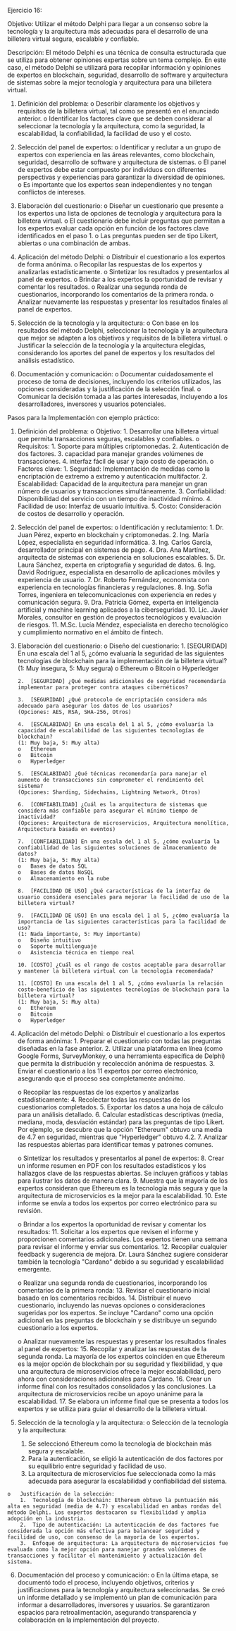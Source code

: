 Ejercicio 16:

Objetivo:
Utilizar el método Delphi para llegar a un consenso sobre la tecnología y la arquitectura más adecuadas para el desarrollo de una billetera virtual segura, escalable y confiable.

Descripción:
El método Delphi es una técnica de consulta estructurada que se utiliza para obtener opiniones expertas sobre un tema complejo. En este caso, el método Delphi se utilizará para recopilar información y opiniones de expertos en blockchain, seguridad, desarrollo de software y arquitectura de sistemas sobre la mejor tecnología y arquitectura para una billetera virtual.

1.	Definición del problema:
    o	Describir claramente los objetivos y requisitos de la billetera virtual, tal como se presentó en el enunciado anterior.
    o	Identificar los factores clave que se deben considerar al seleccionar la tecnología y la arquitectura, como la seguridad, la escalabilidad, la confiabilidad, la facilidad de uso y el costo.

2.	Selección del panel de expertos:
    o	Identificar y reclutar a un grupo de expertos con experiencia en las áreas relevantes, como blockchain, seguridad, desarrollo de software y arquitectura de sistemas.
    o	El panel de expertos debe estar compuesto por individuos con diferentes perspectivas y experiencias para garantizar la diversidad de opiniones.
    o	Es importante que los expertos sean independientes y no tengan conflictos de intereses.

3.	Elaboración del cuestionario:
    o	Diseñar un cuestionario que presente a los expertos una lista de opciones de tecnología y arquitectura para la billetera virtual.
    o	El cuestionario debe incluir preguntas que permitan a los expertos evaluar cada opción en función de los factores clave identificados en el paso 1.
    o	Las preguntas pueden ser de tipo Likert, abiertas o una combinación de ambas.

4.	Aplicación del método Delphi:
    o	Distribuir el cuestionario a los expertos de forma anónima.
    o	Recopilar las respuestas de los expertos y analizarlas estadísticamente.
    o	Sintetizar los resultados y presentarlos al panel de expertos.
    o	Brindar a los expertos la oportunidad de revisar y comentar los resultados.
    o	Realizar una segunda ronda de cuestionarios, incorporando los comentarios de la primera ronda.
    o	Analizar nuevamente las respuestas y presentar los resultados finales al panel de expertos.

5.	Selección de la tecnología y la arquitectura:
    o	Con base en los resultados del método Delphi, seleccionar la tecnología y la arquitectura que mejor se adapten a los objetivos y requisitos de la billetera virtual.
    o	Justificar la selección de la tecnología y la arquitectura elegidas, considerando los aportes del panel de expertos y los resultados del análisis estadístico.

6.	Documentación y comunicación:
    o	Documentar cuidadosamente el proceso de toma de decisiones, incluyendo los criterios utilizados, las opciones consideradas y la justificación de la selección final.
    o	Comunicar la decisión tomada a las partes interesadas, incluyendo a los desarrolladores, inversores y usuarios potenciales.

Pasos para la Implementación con ejemplo práctico:

1.	Definición del problema:
    o	Objetivo:
        1.	Desarrollar una billetera virtual que permita transacciones seguras, escalables y confiables.
    o	Requisitos:
        1.	Soporte para múltiples criptomonedas.
        2.	Autenticación de dos factores.
        3.	capacidad para manejar grandes volúmenes de transacciones.
        4.	interfaz fácil de usar y bajo costo de operación.
    o	Factores clave:
        1.	Seguridad: Implementación de medidas como la encriptación de extremo a extremo y autenticación multifactor.
        2.	Escalabilidad: Capacidad de la arquitectura para manejar un gran número de usuarios y transacciones simultáneamente.
        3.	Confiabilidad: Disponibilidad del servicio con un tiempo de inactividad mínimo.
        4.	Facilidad de uso: Interfaz de usuario intuitiva.
        5.	Costo: Consideración de costos de desarrollo y operación.

2.	Selección del panel de expertos:
    o	Identificación y reclutamiento:
        1.	Dr. Juan Pérez, experto en blockchain y criptomonedas.
        2.	Ing. María López, especialista en seguridad informática.
        3.	Ing. Carlos García, desarrollador principal en sistemas de pago.
        4.	Dra. Ana Martínez, arquitecta de sistemas con experiencia en soluciones escalables.
        5.	Dr. Laura Sánchez, experta en criptografía y seguridad de datos.
        6.	Ing. David Rodríguez, especialista en desarrollo de aplicaciones móviles y experiencia de usuario.
        7.	Dr. Roberto Fernández, economista con experiencia en tecnologías financieras y regulaciones.
        8.	Ing. Sofía Torres, ingeniera en telecomunicaciones con experiencia en redes y comunicación segura.
        9.	Dra. Patricia Gómez, experta en inteligencia artificial y machine learning aplicados a la ciberseguridad.
        10.	Lic. Javier Morales, consultor en gestión de proyectos tecnológicos y evaluación de riesgos.
        11.	M.Sc. Lucía Méndez, especialista en derecho tecnológico y cumplimiento normativo en el ámbito de fintech.

3.	Elaboración del cuestionario:
    o	Diseño del cuestionario:
        1.	[SEGURIDAD] En una escala del 1 al 5, ¿cómo evaluaría la seguridad de las siguientes tecnologías de blockchain para la implementación de la billetera virtual? 
        (1: Muy insegura, 5: Muy segura) 
        o	Ethereum
        o	Bitcoin
        o	Hyperledger

        2.	[SEGURIDAD] ¿Qué medidas adicionales de seguridad recomendaría implementar para proteger contra ataques cibernéticos? 

        3.	[SEGURIDAD] ¿Qué protocolo de encriptación considera más adecuado para asegurar los datos de los usuarios? 
        (Opciones: AES, RSA, SHA-256, Otros)

        4.	[ESCALABIDAD] En una escala del 1 al 5, ¿cómo evaluaría la capacidad de escalabilidad de las siguientes tecnologías de blockchain? 
        (1: Muy baja, 5: Muy alta) 
        o	Ethereum
        o	Bitcoin
        o	Hyperledger

        5.	[ESCALABIDAD] ¿Qué técnicas recomendaría para manejar el aumento de transacciones sin comprometer el rendimiento del sistema? 
        (Opciones: Sharding, Sidechains, Lightning Network, Otros)

        6.	[CONFIABILIDAD] ¿Cuál es la arquitectura de sistemas que considera más confiable para asegurar el mínimo tiempo de inactividad? 
        (Opciones: Arquitectura de microservicios, Arquitectura monolítica, Arquitectura basada en eventos)

        7.	[CONFIABILIDAD] En una escala del 1 al 5, ¿cómo evaluaría la confiabilidad de las siguientes soluciones de almacenamiento de datos? 
        (1: Muy baja, 5: Muy alta)
        o	Bases de datos SQL
        o	Bases de datos NoSQL
        o	Almacenamiento en la nube

        8.	[FACILIDAD DE USO] ¿Qué características de la interfaz de usuario considera esenciales para mejorar la facilidad de uso de la billetera virtual?

        9.	[FACILIDAD DE USO] En una escala del 1 al 5, ¿cómo evaluaría la importancia de las siguientes características para la facilidad de uso? 
        (1: Nada importante, 5: Muy importante)
        o	Diseño intuitivo
        o	Soporte multilenguaje
        o	Asistencia técnica en tiempo real

        10.	[COSTO] ¿Cuál es el rango de costos aceptable para desarrollar y mantener la billetera virtual con la tecnología recomendada?

        11.	[COSTO] En una escala del 1 al 5, ¿cómo evaluaría la relación costo-beneficio de las siguientes tecnologías de blockchain para la billetera virtual? 
        (1: Muy baja, 5: Muy alta) 
        o	Ethereum
        o	Bitcoin
        o	Hyperledger

4.	Aplicación del método Delphi:
    o	Distribuir el cuestionario a los expertos de forma anónima:
        1.	Preparar el cuestionario con todas las preguntas diseñadas en la fase anterior.
        2.	Utilizar una plataforma en línea (como Google Forms, SurveyMonkey, o una herramienta específica de Delphi) que permita la distribución y recolección anónima de respuestas.
        3.	Enviar el cuestionario a los 11 expertos por correo electrónico, asegurando que el proceso sea completamente anónimo.

    o	Recopilar las respuestas de los expertos y analizarlas estadísticamente:
        4.	Recolectar todas las respuestas de los cuestionarios completados.
        5.	Exportar los datos a una hoja de cálculo para un análisis detallado.
        6.	Calcular estadísticas descriptivas (media, mediana, moda, desviación estándar) para las preguntas de tipo Likert. Por ejemplo, se descubre que la opción "Ethereum" obtuvo una media de 4.7 en seguridad, mientras que "Hyperledger" obtuvo 4.2.
        7.	Analizar las respuestas abiertas para identificar temas y patrones comunes.

    o	Sintetizar los resultados y presentarlos al panel de expertos:
        8.	Crear un informe resumen en PDF con los resultados estadísticos y los hallazgos clave de las respuestas abiertas. Se incluyen gráficos y tablas para ilustrar los datos de manera clara.
        9.	Muestra que la mayoría de los expertos consideran que Ethereum es la tecnología más segura y que la arquitectura de microservicios es la mejor para la escalabilidad. 
        10.	Este informe se envía a todos los expertos por correo electrónico para su revisión.

    o	Brindar a los expertos la oportunidad de revisar y comentar los resultados:
        11.	Solicitar a los expertos que revisen el informe y proporcionen comentarios adicionales. Los expertos tienen una semana para revisar el informe y enviar sus comentarios.
        12.	Recopilar cualquier feedback y sugerencia de mejora. Dr. Laura Sánchez sugiere considerar también la tecnología "Cardano" debido a su seguridad y escalabilidad emergente.

    o	Realizar una segunda ronda de cuestionarios, incorporando los comentarios de la primera ronda:
        13.	Revisar el cuestionario inicial basado en los comentarios recibidos.
        14.	Distribuir el nuevo cuestionario, incluyendo las nuevas opciones o consideraciones sugeridas por los expertos. Se incluye "Cardano" como una opción adicional en las preguntas de blockchain y se distribuye un segundo cuestionario a los expertos.

    o	Analizar nuevamente las respuestas y presentar los resultados finales al panel de expertos:
        15.	Recopilar y analizar las respuestas de la segunda ronda. La mayoría de los expertos coinciden en que Ethereum es la mejor opción de blockchain por su seguridad y flexibilidad, y que una arquitectura de microservicios ofrece la mejor escalabilidad, pero ahora con consideraciones adicionales para Cardano.
        16.	Crear un informe final con los resultados consolidados y las conclusiones. La arquitectura de microservicios recibe un apoyo unánime para la escalabilidad.
        17.	Se elabora un informe final que se presenta a todos los expertos y se utiliza para guiar el desarrollo de la billetera virtual.

5.	 Selección de la tecnología y la arquitectura:
    o	Selección de la tecnología y la arquitectura:
        1.	Se seleccionó Ethereum como la tecnología de blockchain más segura y escalable.
        2.	Para la autenticación, se eligió la autenticación de dos factores por su equilibrio entre seguridad y facilidad de uso.
        3.	La arquitectura de microservicios fue seleccionada como la más adecuada para asegurar la escalabilidad y confiabilidad del sistema.

    o	Justificación de la selección:
        1.	Tecnología de blockchain: Ethereum obtuvo la puntuación más alta en seguridad (media de 4.7) y escalabilidad en ambas rondas del método Delphi. Los expertos destacaron su flexibilidad y amplia adopción en la industria.
        2.	Tipo de autenticación: La autenticación de dos factores fue considerada la opción más efectiva para balancear seguridad y facilidad de uso, con consenso de la mayoría de los expertos.
        3.	Enfoque de arquitectura: La arquitectura de microservicios fue evaluada como la mejor opción para manejar grandes volúmenes de transacciones y facilitar el mantenimiento y actualización del sistema.

6.	Documentación del proceso y comunicación:
    o	En la última etapa, se documentó todo el proceso, incluyendo objetivos, criterios y justificaciones para la tecnología y arquitectura seleccionadas. Se creó un informe detallado y se implementó un plan de comunicación para informar a desarrolladores, inversores y usuarios. Se garantizaron espacios para retroalimentación, asegurando transparencia y colaboración en la implementación del proyecto.
